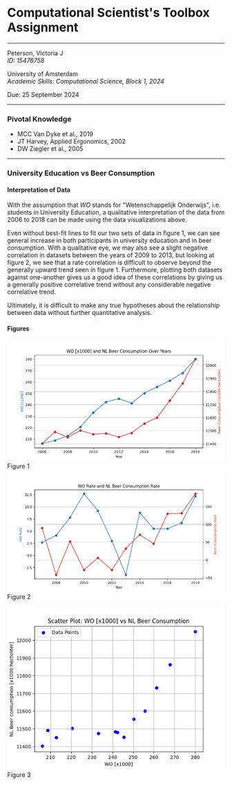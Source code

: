# Computational Scientist's Toolbox Assignment

---

Peterson, Victoria J  
*ID: 15476758* 

University of Amsterdam  
*Academic Skills: Computational Science, Block 1, 2024*  

Due: 25 September 2024  

---

### Pivotal Knowledge
- MCC Van Dyke et al., 2019
- JT Harvey, Applied Ergonomics, 2002
- DW Ziegler et al., 2005

---

### University Education vs Beer Consumption
#### Interpretation of Data
With the assumption that _WO_ stands for "Wetenschappelijk Onderwijs", i.e. students in University Education, a qualitative interpretation of the data from 2006 to 2018 can be made using the data visualizations above. 

Even without best-fit lines to fit our two sets of data in figure 1, we can see general increase in both participants in university education and in beer consumption. With a qualitative eye, we may also see a slight negative correlation in datasets between the years of 2009 to 2013, but looking at figure 2, we see that a rate correlation is difficult to observe beyond the generally upward trend seen in figure 1. Furthermore, plotting both datasets against one-another gives us a good idea of these correlations by giving us a generally positive correlative trend without any considerable negative correlative trend.

Ultimately, it is difficult to make any true hypotheses about the relationship between data without further quantitative analysis.

#### Figures
![StudentVsBeer](StudentVsBeer.png "Figure 1")
Figure 1

![StudentVsBeer_Rate](StudentVsBeer_Rate.png "Figure 2")
Figure 2

![StudentVsBeer_Scatter](StudentVsBeer_Scatter.png "Figure 3")
Figure 3
